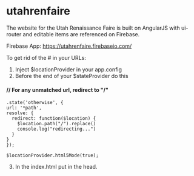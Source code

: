 # utahrenfaire
The website for the Utah Renaissance Faire is built on AngularJS with ui-router and editable items are referenced on Firebase.

Firebase App: https://utahrenfaire.firebaseio.com/

To get rid of the # in your URLs:
1. Inject $locationProvider in your app.config
2. Before the end of your $stateProvider do this
#### // For any unmatched url, redirect to "/"
    .state('otherwise', {
    url: '*path',
    resolve: {
      redirect: function($location) {
        $location.path("/").replace()
        console.log("redirecting...")
      }
    }
    });

    $locationProvider.html5Mode(true);
3. In the index.html put <base href="/"></base> in the head.